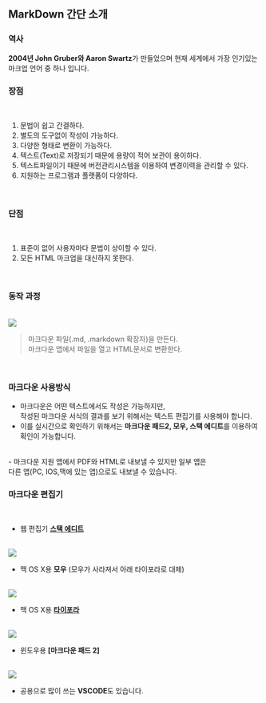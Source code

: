 ## **MarkDown 간단 소개**

### **역사**
**2004년 John Gruber와 Aaron Swartz**가  만들었으며 현재 세계에서 가장 인기있는 마크업 언어 중 하나 입니다. <br>

### **장점** 

<br> 

1. 문법이 쉽고 간결하다.
2. 별도의 도구없이 작성이 가능하다.
3. 다양한 형태로 변환이 가능하다.
4. 텍스트(Text)로 저장되기 때문에 용량이 적어 보관이 용이하다.
5. 텍스트파일이기 때문에 버전관리시스템을 이용하여 변경이력을 관리할 수 있다.
6. 지원하는 프로그램과 플랫폼이 다양하다.

<br>

### **단점**

<br>

1. 표준이 없어 사용자마다 문법이 상이할 수 있다.
2. 모든 HTML 마크업을 대신하지 못한다.

<br>

### **동작 과정**

<br>

<kbd>
<img src="https://user-images.githubusercontent.com/105197541/200997315-81ca6222-bc68-4203-a111-bf914d670d76.png">
</kbd>

<br>

>마크다운 파일(.md, .markdown 확장자)을 만든다. <br>
>마크다운 앱에서 파일을 열고 HTML문서로 변환한다.

<br>

### **마크다운 사용방식**
- 마크다운은 어떤 텍스트에서도 작성은 가능하지만, <br>
작성된 마크다운 서식의 결과를 보기 위해서는 텍스트 편집기를 사용해야 합니다. <br>
- 이를 실시간으로 확인하기 위해서는 **마크다운 패드2, 모우, 스택 에디트**를 이용하여 확인이 가능합니다.
<br>
- 마크다운 지원 앱에서 PDF와 HTML로 내보낼 수 있지만 일부 앱은 <br> 다른 앱(PC, IOS,맥에 있는 앱)으로도 내보낼 수 있습니다.

<br>

### **마크다운 편집기**

<br>

- 웹 편집기 **[스택 에디트](https://stackedit.io/)**

<br>
<kbd>
<img src="https://user-images.githubusercontent.com/105197541/201003790-49d25aac-6b70-4b65-af88-943721569db9.png">
</kbd>

<br>

- 맥 OS X용 **모우** (모우가 사라져서 아래 타이포라로 대체)

<br>

<kbd>
<img src="https://user-images.githubusercontent.com/105197541/201003852-1aa84bda-bb04-401f-8c9c-7a3669425183.png">
</kbd>

<br>

- 맥 OS X용 **[타이포라](https://typora.io/)**

<br>

<kbd>
<img src="https://user-images.githubusercontent.com/105197541/201007647-f051d8af-1bcb-4c22-b2e7-5f7e7cd4b9fb.png">
</kbd>

<br>

- 윈도우용 **[마크다운 패드 2]**

<br>

<kbd>
<img src="https://user-images.githubusercontent.com/105197541/201003922-9a388bea-b137-4e5f-9936-c06cbeaca3c9.png">
</kbd>

- 공용으로 많이 쓰는 **VSCODE**도 있습니다.
